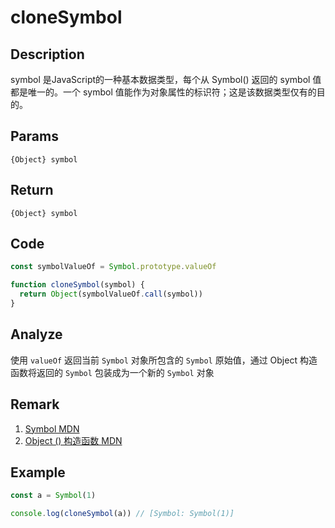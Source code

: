 # cloneSymbol 

## Description 
symbol 是JavaScript的一种基本数据类型，每个从 Symbol() 返回的 symbol 值都是唯一的。一个 symbol 值能作为对象属性的标识符；这是该数据类型仅有的目的。
## Params
`{Object} symbol`
## Return
`{Object} symbol`

## Code
```js
const symbolValueOf = Symbol.prototype.valueOf

function cloneSymbol(symbol) {
  return Object(symbolValueOf.call(symbol))
}

```
## Analyze
使用 `valueOf` 返回当前 `Symbol` 对象所包含的 `Symbol` 原始值，通过 Object 构造函数将返回的 `Symbol` 包装成为一个新的 `Symbol` 对象
## Remark
1. [Symbol MDN](https://developer.mozilla.org/zh-CN/docs/Web/JavaScript/Reference/Global_Objects/Symbol)
2. [Object () 构造函数 MDN](https://developer.mozilla.org/zh-CN/docs/Web/JavaScript/Reference/Global_Objects/Object/Object)
## Example
```js
const a = Symbol(1)

console.log(cloneSymbol(a)) // [Symbol: Symbol(1)]
```
